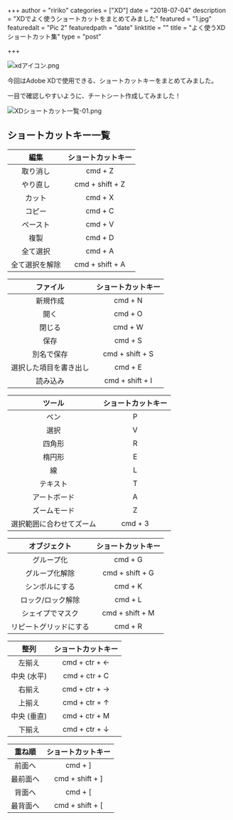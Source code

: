 +++
author = "ririko"
categories = ["XD"]
date = "2018-07-04"
description = "XDでよく使うショートカットをまとめてみました"
featured = "1.jpg"
featuredalt = "Pic 2"
featuredpath = "date"
linktitle = ""
title = "よく使うXDショートカット集"
type = "post"

+++

![xdアイコン.png](https://qiita-image-store.s3.amazonaws.com/0/210955/9373d5bd-3e3c-dcac-d590-9cdd07305eea.png)

今回はAdobe XDで使用できる、ショートカットキーをまとめてみました。

一目で確認しやすいように、チートシート作成してみました！

![XDショートカット一覧-01.png](https://qiita-image-store.s3.amazonaws.com/0/210955/75647506-6235-5535-91e8-de3723b165fd.png)



## ショートカットキー一覧

|   編集　　 | ショートカットキー |
|:--------:|:------------:|
| 取り消し    | cmd + Z   |
| やり直し    | cmd + shift + Z   |
| カット     | cmd + X   |
| コピー      | cmd + C  |
| ペースト     | cmd + V   |
| 複製       | cmd + D       |
| 全て選択   | cmd + A     |
| 全て選択を解除   | cmd + shift + A    |

| ファイル | ショートカットキー |
|:--------:|:------------:|
| 新規作成    | cmd + N   |
| 開く     | cmd + O   |
| 閉じる      | cmd + W   |
| 保存     | cmd + S   |
| 別名で保存       | cmd + shift + S       |
| 選択した項目を書き出し   | cmd + E   |
| 読み込み  | cmd + shift + I   |

| ツール | ショートカットキー |
|:--------:|:------------:|
| ペン    | P   |
| 選択    | V    |
| 四角形     | R    |
| 楕円形     | E     |
| 線     |   L  |
| テキスト      | T        |
| アートボード   | A    |
| ズームモード  | Z    |
| 選択範囲に合わせてズーム  | cmd + 3    |

| オブジェクト | ショートカットキー |
|:--------:|:------------:|
| グループ化    | cmd + G   |
| グループ化解除     | cmd + shift + G   |
| シンボルにする      | cmd + K   |
| ロック/ロック解除     | cmd + L   |
| シェイプでマスク      | cmd + shift + M       |
| リピートグリッドにする   | cmd + R   |

| 整列 | ショートカットキー |
|:--------:|:------------:|
| 左揃え    | cmd + ctr + ←  |
| 中央 (水平)     |cmd + ctr + C  |
| 右揃え      | cmd + ctr + →  |
| 上揃え     | cmd + ctr + ↑  |
| 中央 (垂直)       | cmd + ctr + M       |
| 下揃え  | cmd + ctr + ↓   |


| 重ね順 | ショートカットキー |
|:--------:|:------------:|
| 前面へ     | cmd + ]    |
| 最前面へ    | cmd + shift + ]   |
| 背面へ     | cmd +  [    |
| 最背面へ     | cmd + shift + [   |

